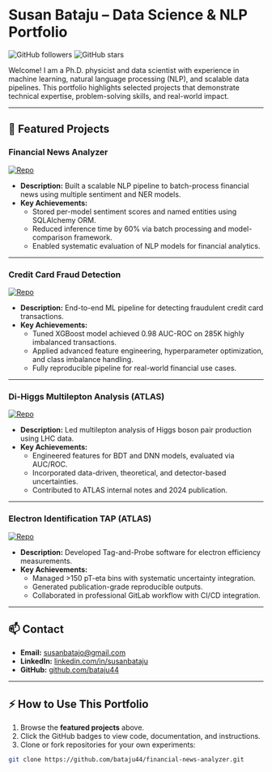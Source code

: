 # Susan Bataju – Data Science & NLP Portfolio

![GitHub followers](https://img.shields.io/github/followers/bataju44?label=Follow&style=social)
![GitHub stars](https://img.shields.io/github/stars/bataju44?style=social)

Welcome! I am a Ph.D. physicist and data scientist with experience in machine learning, natural language processing (NLP), and scalable data pipelines. This portfolio highlights selected projects that demonstrate technical expertise, problem-solving skills, and real-world impact.

---

## 💼 Featured Projects

### Financial News Analyzer
[![Repo](https://img.shields.io/badge/GitHub-Repo-blue?logo=github)](https://github.com/bataju44/financial-news-analyzer)
- **Description:** Built a scalable NLP pipeline to batch-process financial news using multiple sentiment and NER models.  
- **Key Achievements:**
  - Stored per-model sentiment scores and named entities using SQLAlchemy ORM.
  - Reduced inference time by 60% via batch processing and model-comparison framework.
  - Enabled systematic evaluation of NLP models for financial analytics.

---

### Credit Card Fraud Detection
[![Repo](https://img.shields.io/badge/GitHub-Repo-blue?logo=github)](https://github.com/bataju44/credit-card-fraud)
- **Description:** End-to-end ML pipeline for detecting fraudulent credit card transactions.  
- **Key Achievements:**
  - Tuned XGBoost model achieved 0.98 AUC-ROC on 285K highly imbalanced transactions.
  - Applied advanced feature engineering, hyperparameter optimization, and class imbalance handling.
  - Fully reproducible pipeline for real-world financial use cases.

---

### Di-Higgs Multilepton Analysis (ATLAS)
[![Repo](https://img.shields.io/badge/GitHub-Repo-blue?logo=github)](https://github.com/bataju44/atlas-dihiggs-multilepton)
- **Description:** Led multilepton analysis of Higgs boson pair production using LHC data.  
- **Key Achievements:**
  - Engineered features for BDT and DNN models, evaluated via AUC/ROC.
  - Incorporated data-driven, theoretical, and detector-based uncertainties.
  - Contributed to ATLAS internal notes and 2024 publication.

---

### Electron Identification TAP (ATLAS)
[![Repo](https://img.shields.io/badge/GitHub-Repo-blue?logo=github)](https://github.com/bataju44/atlas-electron-tap)
- **Description:** Developed Tag-and-Probe software for electron efficiency measurements.  
- **Key Achievements:**
  - Managed >150 pT-eta bins with systematic uncertainty integration.
  - Generated publication-grade reproducible outputs.
  - Collaborated in professional GitLab workflow with CI/CD integration.

---

## 📫 Contact

- **Email:** [susanbatajo@gmail.com](mailto:susanbatajo@gmail.com)  
- **LinkedIn:** [linkedin.com/in/susanbataju](https://www.linkedin.com/in/susanbataju)  
- **GitHub:** [github.com/bataju44](https://github.com/bataju44)

---

## ⚡ How to Use This Portfolio

1. Browse the **featured projects** above.  
2. Click the GitHub badges to view code, documentation, and instructions.  
3. Clone or fork repositories for your own experiments:  
```bash
git clone https://github.com/bataju44/financial-news-analyzer.git
